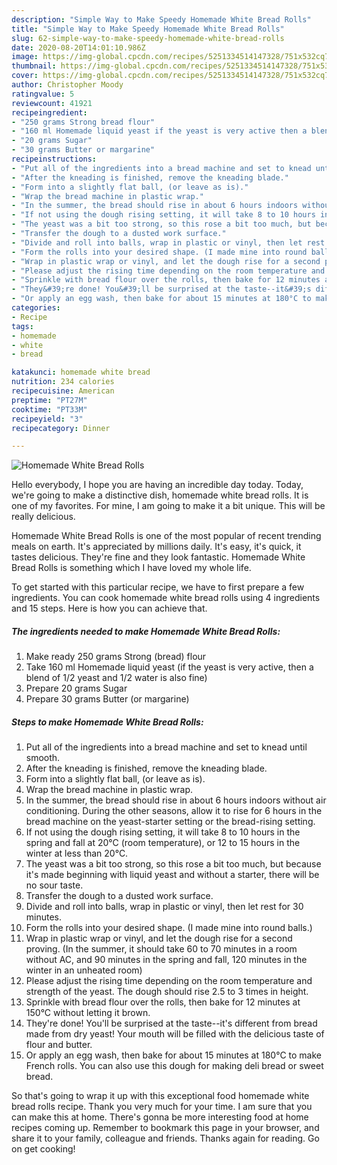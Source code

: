 ```yaml
---
description: "Simple Way to Make Speedy Homemade White Bread Rolls"
title: "Simple Way to Make Speedy Homemade White Bread Rolls"
slug: 62-simple-way-to-make-speedy-homemade-white-bread-rolls
date: 2020-08-20T14:01:10.986Z
image: https://img-global.cpcdn.com/recipes/5251334514147328/751x532cq70/homemade-white-bread-rolls-recipe-main-photo.jpg
thumbnail: https://img-global.cpcdn.com/recipes/5251334514147328/751x532cq70/homemade-white-bread-rolls-recipe-main-photo.jpg
cover: https://img-global.cpcdn.com/recipes/5251334514147328/751x532cq70/homemade-white-bread-rolls-recipe-main-photo.jpg
author: Christopher Moody
ratingvalue: 5
reviewcount: 41921
recipeingredient:
- "250 grams Strong bread flour"
- "160 ml Homemade liquid yeast if the yeast is very active then a blend of 12 yeast and 12 water is also fine"
- "20 grams Sugar"
- "30 grams Butter or margarine"
recipeinstructions:
- "Put all of the ingredients into a bread machine and set to knead until smooth."
- "After the kneading is finished, remove the kneading blade."
- "Form into a slightly flat ball, (or leave as is)."
- "Wrap the bread machine in plastic wrap."
- "In the summer, the bread should rise in about 6 hours indoors without air conditioning. During the other seasons, allow it to rise for 6 hours in the bread machine on the yeast-starter setting or the bread-rising setting."
- "If not using the dough rising setting, it will take 8 to 10 hours in the spring and fall at 20°C (room temperature), or 12 to 15 hours in the winter at less than 20°C."
- "The yeast was a bit too strong, so this rose a bit too much, but because it&#39;s made beginning with liquid yeast and without a starter, there will be no sour taste."
- "Transfer the dough to a dusted work surface."
- "Divide and roll into balls, wrap in plastic or vinyl, then let rest for 30 minutes."
- "Form the rolls into your desired shape. (I made mine into round balls.)"
- "Wrap in plastic wrap or vinyl, and let the dough rise for a second proving. (In the summer, it should take 60 to 70 minutes in a room without AC, and 90 minutes in the spring and fall, 120 minutes in the winter in an unheated room)"
- "Please adjust the rising time depending on the room temperature and strength of the yeast. The dough should rise 2.5 to 3 times in height."
- "Sprinkle with bread flour over the rolls, then bake for 12 minutes at 150°C without letting it brown."
- "They&#39;re done! You&#39;ll be surprised at the taste--it&#39;s different from bread made from dry yeast! Your mouth will be filled with the delicious taste of flour and butter."
- "Or apply an egg wash, then bake for about 15 minutes at 180°C to make French rolls. You can also use this dough for making deli bread or sweet bread."
categories:
- Recipe
tags:
- homemade
- white
- bread

katakunci: homemade white bread 
nutrition: 234 calories
recipecuisine: American
preptime: "PT27M"
cooktime: "PT33M"
recipeyield: "3"
recipecategory: Dinner

---
```



![Homemade White Bread Rolls](https://img-global.cpcdn.com/recipes/5251334514147328/751x532cq70/homemade-white-bread-rolls-recipe-main-photo.jpg)

Hello everybody, I hope you are having an incredible day today. Today, we're going to make a distinctive dish, homemade white bread rolls. It is one of my favorites. For mine, I am going to make it a bit unique. This will be really delicious.

Homemade White Bread Rolls is one of the most popular of recent trending meals on earth. It's appreciated by millions daily. It's easy, it's quick, it tastes delicious. They're fine and they look fantastic. Homemade White Bread Rolls is something which I have loved my whole life.




To get started with this particular recipe, we have to first prepare a few ingredients. You can cook homemade white bread rolls using 4 ingredients and 15 steps. Here is how you can achieve that.

<!--inarticleads1-->

##### The ingredients needed to make Homemade White Bread Rolls:

1. Make ready 250 grams Strong (bread) flour
1. Take 160 ml Homemade liquid yeast (if the yeast is very active, then a blend of 1/2 yeast and 1/2 water is also fine)
1. Prepare 20 grams Sugar
1. Prepare 30 grams Butter (or margarine)




<!--inarticleads2-->

##### Steps to make Homemade White Bread Rolls:

1. Put all of the ingredients into a bread machine and set to knead until smooth.
1. After the kneading is finished, remove the kneading blade.
1. Form into a slightly flat ball, (or leave as is).
1. Wrap the bread machine in plastic wrap.
1. In the summer, the bread should rise in about 6 hours indoors without air conditioning. During the other seasons, allow it to rise for 6 hours in the bread machine on the yeast-starter setting or the bread-rising setting.
1. If not using the dough rising setting, it will take 8 to 10 hours in the spring and fall at 20°C (room temperature), or 12 to 15 hours in the winter at less than 20°C.
1. The yeast was a bit too strong, so this rose a bit too much, but because it&#39;s made beginning with liquid yeast and without a starter, there will be no sour taste.
1. Transfer the dough to a dusted work surface.
1. Divide and roll into balls, wrap in plastic or vinyl, then let rest for 30 minutes.
1. Form the rolls into your desired shape. (I made mine into round balls.)
1. Wrap in plastic wrap or vinyl, and let the dough rise for a second proving. (In the summer, it should take 60 to 70 minutes in a room without AC, and 90 minutes in the spring and fall, 120 minutes in the winter in an unheated room)
1. Please adjust the rising time depending on the room temperature and strength of the yeast. The dough should rise 2.5 to 3 times in height.
1. Sprinkle with bread flour over the rolls, then bake for 12 minutes at 150°C without letting it brown.
1. They&#39;re done! You&#39;ll be surprised at the taste--it&#39;s different from bread made from dry yeast! Your mouth will be filled with the delicious taste of flour and butter.
1. Or apply an egg wash, then bake for about 15 minutes at 180°C to make French rolls. You can also use this dough for making deli bread or sweet bread.




So that's going to wrap it up with this exceptional food homemade white bread rolls recipe. Thank you very much for your time. I am sure that you can make this at home. There's gonna be more interesting food at home recipes coming up. Remember to bookmark this page in your browser, and share it to your family, colleague and friends. Thanks again for reading. Go on get cooking!
